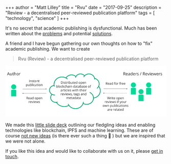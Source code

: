 +++
author = "Matt Lilley"
title = "Rvu"
date = "2017-09-25"
description = "Review - a decentralised peer-reviewed publication platform"
tags = [
    "technology",
    "science"
]
+++

It's no secret that academic publishing is dysfunctional. Much has been written about the [problems](https://www.theguardian.com/science/2017/jun/27/profitable-business-scientific-publishing-bad-for-science) and potential [solutions](https://f1000research.com/articles/6-1151/v3).

A friend and I have begun gathering our own thoughts on how to "fix" academic publishing. We want to create 

> Rvu (Review) - a decentralised peer-reviewed publication platform

![Rvu concept diagram](rvu.png)

We made this [little slide deck](https://drive.google.com/file/d/0B61TfSXkBtmtTlU4bm9Ib2swams/view?usp=sharing&resourcekey=0-r9qdAQfoi-OXTUeTS09HXQ) outlining our fledgling ideas and enabling technologies like blockchain, IPFS and machine learning. These are of course [not new ideas](https://www.reddit.com/r/CryptoCurrency/comments/2mlql3/crazy_idea_use_the_blockchain_technology_for_peer/) (is there ever such a thing 🤔 ) but we are inspired that we were not alone.

If you like this idea and would like to collaborate with us on it, please [get in touch](/about/#contact).